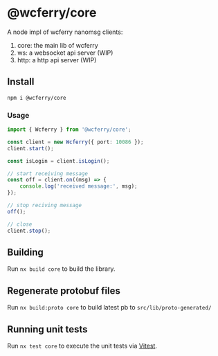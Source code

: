 # @wcferry/core

A node impl of wcferry nanomsg clients:

1. core: the main lib of wcferry
2. ws: a websocket api server (WIP)
3. http: a http api server (WIP)

## Install

```
npm i @wcferry/core
```

### Usage

```ts
import { Wcferry } from '@wcferry/core';

const client = new Wcferry({ port: 10086 });
client.start();

const isLogin = client.isLogin();

// start receiving message
const off = client.on((msg) => {
    console.log('received message:', msg);
});

// stop reciving message
off();

// close
client.stop();
```


## Building

Run `nx build core` to build the library.

## Regenerate protobuf files

Run `nx build:proto core` to build latest pb to `src/lib/proto-generated/`

## Running unit tests

Run `nx test core` to execute the unit tests via [Vitest](https://vitest.dev/).
